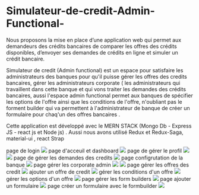 # Simulateur-de-credit-Admin-Functional-

Nous proposons la mise en place d’une application web qui permet aux demandeurs des crédits bancaires de comparer les offres des crédits disponibles, d’envoyer ses demandes de crédits en ligne et simuler un crédit bancaire.

Simulateur de credit (Admin functional) est un espace pour satisfaire les administrateurs des banques pour qu'il puisse gérer les offres des credits bancaires, gérer les administrateurs corporate ( les administrateurs qui travaillent dans cette banque et qui vons traiter les demandes des crédits bancaires, aussi l'espace admin functional permet aux banques de spécifier les options de l'offre ainsi que les conditions de l'offre, n'oubliant pas le forment builder qui va permettent à l'administrateur de banque de créer un formulaire pour chaq'un des offres bancaires .

Cette application est développé avec le MERN STACK (Mongo Db - Express JS - react js et Node js) . Aussi nous avons utilisé Redux et Redux-Saga, material-ui , react Strap

page de login
![](https://github.com/BenAichaDhiaEddine/Simulateur-de-credit-Admin-Functional-/blob/main/login%20page.PNG)
page d'acceuil et dashboard
![](https://github.com/BenAichaDhiaEddine/Simulateur-de-credit-Admin-Functional-/blob/main/Capture.PNG)
page de gérer le profil 
![](https://github.com/BenAichaDhiaEddine/Simulateur-de-credit-Admin-Functional-/blob/main/profile%20page.PNG)
![](https://github.com/BenAichaDhiaEddine/Simulateur-de-credit-Admin-Functional-/blob/main/profile%20mot%20de%20passe.PNG)
page de gérer les demandes des credits 
![](https://github.com/BenAichaDhiaEddine/Simulateur-de-credit-Admin-Functional-/blob/main/liste%20des%20demandes%20des%20credits.PNG)
page configrutation de la banque 
![](https://github.com/BenAichaDhiaEddine/Simulateur-de-credit-Admin-Functional-/blob/main/config.PNG)
page gérer les corporate admin
![](https://github.com/BenAichaDhiaEddine/Simulateur-de-credit-Admin-Functional-/blob/main/3.PNG)
![](https://github.com/BenAichaDhiaEddine/Simulateur-de-credit-Admin-Functional-/blob/main/ajouter%20admin%20corporarte.PNG)
page gérer les offres des credit
![](https://github.com/BenAichaDhiaEddine/Simulateur-de-credit-Admin-Functional-/blob/main/4.PNG)
ajouter un offre de credit
![](https://github.com/BenAichaDhiaEddine/Simulateur-de-credit-Admin-Functional-/blob/main/ajouter%20offre%20de%20credit.PNG)
gérer les conditions d'un offre
![](https://github.com/BenAichaDhiaEddine/Simulateur-de-credit-Admin-Functional-/blob/main/offre%20conditions.PNG)
gérer les options d'un offre
![](https://github.com/BenAichaDhiaEddine/Simulateur-de-credit-Admin-Functional-/blob/main/7.PNG)
page gérer les form builders
![](https://github.com/BenAichaDhiaEddine/Simulateur-de-credit-Admin-Functional-/blob/main/offre%20form%20builder.PNG)
page ajouter un formulaire
![](https://github.com/BenAichaDhiaEddine/Simulateur-de-credit-Admin-Functional-/blob/main/add%20form%20builder.PNG)
page créer un formulaire avec le formbuilder
![](https://github.com/BenAichaDhiaEddine/Simulateur-de-credit-Admin-Functional-/blob/main/form%20builder.PNG)

